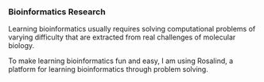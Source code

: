 ### Bioinformatics Research

Learning bioinformatics usually requires solving computational problems of varying difficulty that are extracted from real challenges of molecular biology.

To make learning bioinformatics fun and easy, I am using Rosalind, a platform for learning bioinformatics through problem solving.